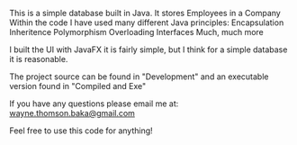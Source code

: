 This is a simple database built in Java. It stores Employees in a Company
Within the code I have used many different Java principles:
Encapsulation
Inheritence
Polymorphism
Overloading
Interfaces
Much, much more

I built the UI with JavaFX it is fairly simple, but I think for a simple database
it is reasonable.

The project source can be found in "Development" and an executable version found in "Compiled and Exe"

If you have any questions please email me at: wayne.thomson.baka@gmail.com

Feel free to use this code for anything!